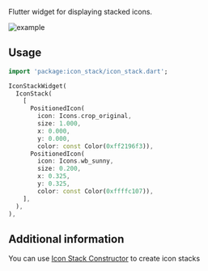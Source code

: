 <!-- 
This README describes the package. If you publish this package to pub.dev,
this README's contents appear on the landing page for your package.

For information about how to write a good package README, see the guide for
[writing package pages](https://dart.dev/guides/libraries/writing-package-pages). 

For general information about developing packages, see the Dart guide for
[creating packages](https://dart.dev/guides/libraries/create-library-packages)
and the Flutter guide for
[developing packages and plugins](https://flutter.dev/developing-packages). 
-->

Flutter widget for displaying stacked icons.

![example](https://user-images.githubusercontent.com/32730294/154675936-004676d9-ae34-478a-8011-4e3a34f15fd1.png)

## Usage 

```dart
import 'package:icon_stack/icon_stack.dart';
```

```dart
IconStackWidget(
  IconStack(
    [
      PositionedIcon(
        icon: Icons.crop_original,
        size: 1.000,
        x: 0.000,
        y: 0.000,
        color: const Color(0xff2196f3)),
      PositionedIcon(
        icon: Icons.wb_sunny,
        size: 0.200,
        x: 0.325,
        y: 0.325,
        color: const Color(0xffffc107)),
    ],
  ),
),
```

## Additional information

You can use [Icon Stack Constructor](https://aygistov.github.io/icon_stack_constructor/) to create icon stacks
